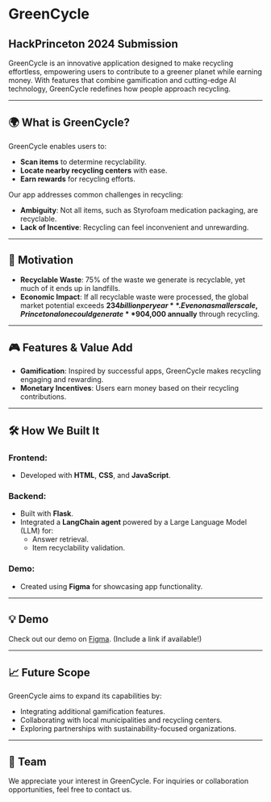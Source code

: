 # GreenCycle

## HackPrinceton 2024 Submission

GreenCycle is an innovative application designed to make recycling effortless, empowering users to contribute to a greener planet while earning money. With features that combine gamification and cutting-edge AI technology, GreenCycle redefines how people approach recycling.

---

## 🌍 **What is GreenCycle?**

GreenCycle enables users to:
- **Scan items** to determine recyclability.
- **Locate nearby recycling centers** with ease.
- **Earn rewards** for recycling efforts.

Our app addresses common challenges in recycling:
- **Ambiguity**: Not all items, such as Styrofoam medication packaging, are recyclable.
- **Lack of Incentive**: Recycling can feel inconvenient and unrewarding.

---

## 🚀 **Motivation**

- **Recyclable Waste**: 75% of the waste we generate is recyclable, yet much of it ends up in landfills.
- **Economic Impact**: If all recyclable waste were processed, the global market potential exceeds **$234 billion per year**. Even on a smaller scale, Princeton alone could generate **$904,000 annually** through recycling.

---

## 🎮 **Features & Value Add**

- **Gamification**: Inspired by successful apps, GreenCycle makes recycling engaging and rewarding.
- **Monetary Incentives**: Users earn money based on their recycling contributions.

---

## 🛠️ **How We Built It**

### Frontend:
- Developed with **HTML**, **CSS**, and **JavaScript**.

### Backend:
- Built with **Flask**.
- Integrated a **LangChain agent** powered by a Large Language Model (LLM) for:
  - Answer retrieval.
  - Item recyclability validation.

### Demo:
- Created using **Figma** for showcasing app functionality.

---

## 💡 **Demo**
Check out our demo on [Figma](https://www.figma.com/). (Include a link if available!)

---

## 📈 **Future Scope**
GreenCycle aims to expand its capabilities by:
- Integrating additional gamification features.
- Collaborating with local municipalities and recycling centers.
- Exploring partnerships with sustainability-focused organizations.

---

## 🤝 **Team**
We appreciate your interest in GreenCycle. For inquiries or collaboration opportunities, feel free to contact us.
